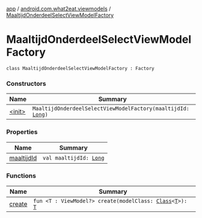 [app](../../index.md) / [android.com.what2eat.viewmodels](../index.md) / [MaaltijdOnderdeelSelectViewModelFactory](./index.md)

# MaaltijdOnderdeelSelectViewModelFactory

`class MaaltijdOnderdeelSelectViewModelFactory : Factory`

### Constructors

| Name | Summary |
|---|---|
| [&lt;init&gt;](-init-.md) | `MaaltijdOnderdeelSelectViewModelFactory(maaltijdId: `[`Long`](https://kotlinlang.org/api/latest/jvm/stdlib/kotlin/-long/index.html)`)` |

### Properties

| Name | Summary |
|---|---|
| [maaltijdId](maaltijd-id.md) | `val maaltijdId: `[`Long`](https://kotlinlang.org/api/latest/jvm/stdlib/kotlin/-long/index.html) |

### Functions

| Name | Summary |
|---|---|
| [create](create.md) | `fun <T : ViewModel?> create(modelClass: `[`Class`](https://developer.android.com/reference/java/lang/Class.html)`<`[`T`](create.md#T)`>): `[`T`](create.md#T) |
